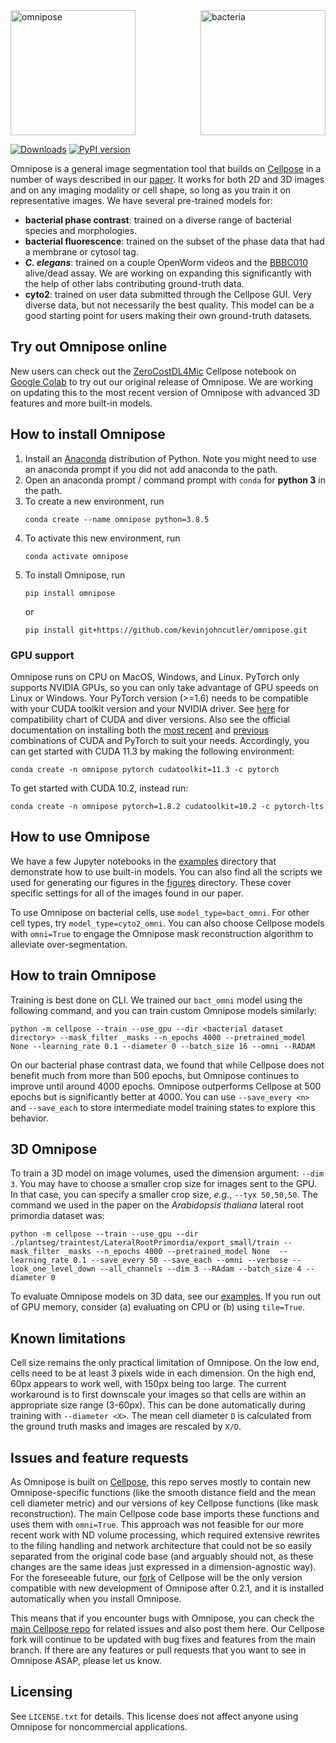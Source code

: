 <img src="https://github.com/kevinjohncutler/omnipose/blob/main/logo3.png?raw=true" width="200" title="bacteria" alt="bacteria" align="right" vspace = "0">
<img src="https://github.com/kevinjohncutler/omnipose/blob/main/logo.png?raw=true" width="200" title="omnipose" alt="omnipose" align="center" vspace = "0">

[![Downloads](https://static.pepy.tech/personalized-badge/omnipose?period=total&units=international_system&left_color=grey&right_color=green&left_text=Downloads)](https://pepy.tech/project/omnipose)
[![PyPI version](https://badge.fury.io/py/omnipose.svg)](https://badge.fury.io/py/omnipose)

[cp]: https://github.com/MouseLand/cellpose

Omnipose is a general image segmentation tool that builds on [Cellpose][cp] in a number of ways described in our [paper](http://biorxiv.org/content/early/2021/11/04/2021.11.03.467199). It works for both 2D and 3D images and on any imaging modality or cell shape, so long as you train it on representative images. We have several pre-trained models for:
* **bacterial phase contrast**: trained on a diverse range of bacterial species and morphologies. 
* **bacterial fluorescence**: trained on the subset of the phase data that had a membrane or cytosol tag. 
* ***C. elegans***: trained on a couple OpenWorm videos and the [BBBC010](https://bbbc.broadinstitute.org/BBBC010) alive/dead assay. We are working on expanding this significantly with the help of other labs contributing ground-truth data. 
* **cyto2**: trained on user data submitted through the Cellpose GUI. Very diverse data, but not necessarily the best quality. This model can be a good starting point for users making their own ground-truth datasets. 

## Try out Omnipose online

[colab]: https://colab.research.google.com/github/HenriquesLab/ZeroCostDL4Mic/blob/master/Colab_notebooks/Beta%20notebooks/Cellpose_2D_ZeroCostDL4Mic.ipynb
[ZeroCostDL4Mic]: https://github.com/HenriquesLab/ZeroCostDL4Mic/wiki

New users can check out the [ZeroCostDL4Mic][ZeroCostDL4Mic] Cellpose notebook on [Google Colab][colab] to try out our original release of Omnipose. We are working on updating this to the most recent version of Omnipose with advanced 3D features and more built-in models. 

## How to install Omnipose

1. Install an [Anaconda](https://www.anaconda.com/download/) distribution of Python. Note you might need to use an anaconda prompt if you did not add anaconda to the path.
2. Open an anaconda prompt / command prompt with `conda` for **python 3** in the path.
3. To create a new environment, run
    ```
    conda create --name omnipose python=3.8.5
    ```
4. To activate this new environment, run 
    ```
    conda activate omnipose
    ```
5. To install Omnipose, run
    ``` 
    pip install omnipose
    ``` 
    or 
    ```
    pip install git+https://github.com/kevinjohncutler/omnipose.git
    ```

### GPU support 
Omnipose runs on CPU on MacOS, Windows, and Linux. PyTorch only supports NVIDIA GPUs, so you can only take advantage of GPU speeds on Linux or Windows. Your PyTorch version (>=1.6) needs to be compatible with your CUDA toolkit version and your NVIDIA driver. See [here](https://docs.nvidia.com/cuda/cuda-toolkit-release-notes/index.html) for compatibility chart of CUDA and diver versions. Also see the official documentation on installing both the [most recent](https://pytorch.org/get-started/locally/) and [previous](https://pytorch.org/get-started/previous-versions/) combinations of CUDA and PyTorch to suit your needs. Accordingly, you can get started with CUDA 11.3 by making the following environment:
```
conda create -n omnipose pytorch cudatoolkit=11.3 -c pytorch 
```
To get started with CUDA 10.2, instead run:
```
conda create -n omnipose pytorch=1.8.2 cudatoolkit=10.2 -c pytorch-lts
```

## How to use Omnipose

We have a few Jupyter notebooks in the [examples](examples/) directory that demonstrate how to use built-in models. You can also find all the scripts we used for generating our figures in the [figures](figures/) directory. These cover specific settings for all of the images found in our paper. 

To use Omnipose on bacterial cells, use `model_type=bact_omni`. For other cell types, try `model_type=cyto2_omni`. You can also choose Cellpose models with `omni=True` to engage the Omnipose mask reconstruction algorithm to alleviate over-segmentation. 


## How to train Omnipose
Training is best done on CLI. We trained our `bact_omni` model using the following command, and you can train custom Omnipose models similarly:

```
python -m cellpose --train --use_gpu --dir <bacterial dataset directory> --mask_filter _masks --n_epochs 4000 --pretrained_model None --learning_rate 0.1 --diameter 0 --batch_size 16 --omni --RADAM
```

On our bacterial phase contrast data, we found that while Cellpose does not benefit much from more than 500 epochs, but Omnipose continues to improve until around 4000 epochs. Omnipose outperforms Cellpose at 500 epochs but is significantly better at 4000. You can use `--save_every <n>` and `--save_each` to store intermediate model training states to explore this behavior. 


## 3D Omnipose

To train a 3D model on image volumes, used the dimension argument: `--dim 3`. You may have to choose a smaller crop size for images sent to the GPU. In that case, you can specify a smaller crop size, *e.g.*, `--tyx 50,50,50`. The command we used in the paper on the *Arabidopsis thaliana* lateral root primordia dataset was:
```
python -m cellpose --train --use_gpu --dir ./plantseg/traintest/LateralRootPrimordia/export_small/train --mask_filter _masks --n_epochs 4000 --pretrained_model None  --learning_rate 0.1 --save_every 50 --save_each --omni --verbose --look_one_level_down --all_channels --dim 3 --RAdam --batch_size 4 --diameter 0
```

To evaluate Omnipose models on 3D data, see our [examples](examples/). If you run out of GPU memory, consider (a) evaluating on CPU or (b) using `tile=True`. 


## Known limitations
Cell size remains the only practical limitation of Omnipose. On the low end, cells need to be at least 3 pixels wide in each dimension. On the high end, 60px appears to work well, with 150px being too large. The current workaround is to first downscale your images so that cells are within an appropriate size range (3-60px). This can be done automatically during training with `--diameter <X>`. The mean cell diameter `D` is calculated from the ground truth masks and images are rescaled by `X/D`. 


## Issues and feature requests
As Omnipose is built on [Cellpose][cp], this repo serves mostly to contain new Omnipose-specific functions (like the smooth distance field and the mean cell diameter metric) and our versions of key Cellpose functions (like mask reconstruction). The main Cellpose code base imports these functions and uses them with `omni=True`. This approach was not feasible for our more recent work with ND volume processing, which required extensive rewrites to the filing handling and network architecture that could not be so easily separated from the original code base (and arguably should not, as these changes are the same ideas just expressed in a dimension-agnostic way). For the foreseeable future, our [fork](https://github.com/kevinjohncutler/cellpose) of Cellpose will be the only version compatible with new development of Omnipose after 0.2.1, and it is installed automatically when you install Omnipose. 

This means that if you encounter bugs with Omnipose, you can check the [main Cellpose repo][cp] for related issues and also post them here. Our Cellpose fork will continue to be updated with bug fixes and features from the main branch. If there are any features or pull requests that you want to see in Omnipose ASAP, please let us know. 


## Licensing
See `LICENSE.txt` for details. This license does not affect anyone using Omnipose for noncommercial applications. 
